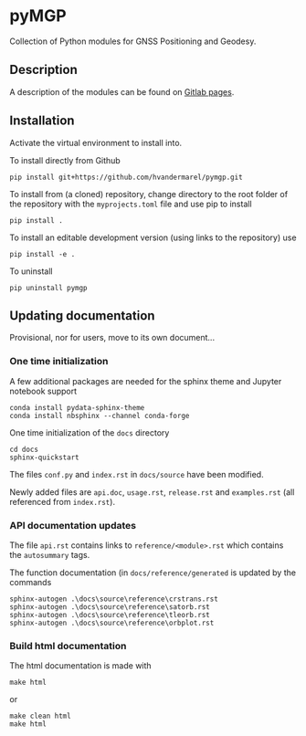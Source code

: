 # pyMGP 

Collection of Python modules for GNSS Positioning and Geodesy.

## Description

A description of the modules can be found on [Gitlab pages](https://hvandermarel.github.io/pymgp/index.html).


## Installation

Activate the virtual environment to install into.

To install directly from Github

```
pip install git+https://github.com/hvandermarel/pymgp.git
```

To install from (a cloned) repository, change directory to the root folder of the repository with the `myprojects.toml` file and use pip to install

```
pip install .
```

To install an editable development version (using links to the repository) use

```
pip install -e .
```

To uninstall 

```
pip uninstall pymgp
```

## Updating documentation

Provisional, nor for users, move to its own document...

### One time initialization

A few additional packages are needed for the sphinx theme and Jupyter notebook support
``` 
conda install pydata-sphinx-theme
conda install nbsphinx --channel conda-forge
``` 

One time initialization of the `docs` directory

```
cd docs
sphinx-quickstart
```
The files `conf.py` and `index.rst` in `docs/source` have been modified. 

Newly added files are `api.doc`, `usage.rst`, `release.rst` and `examples.rst` (all referenced from `index.rst`). 

### API documentation updates

The file `api.rst` contains links to `reference/<module>.rst` which contains the `autosummary` tags.

The function documentation (in `docs/reference/generated` is updated by the commands

```
sphinx-autogen .\docs\source\reference\crstrans.rst
sphinx-autogen .\docs\source\reference\satorb.rst
sphinx-autogen .\docs\source\reference\tleorb.rst
sphinx-autogen .\docs\source\reference\orbplot.rst
```

### Build html documentation

The html documentation is made with

```
make html
```
or
```
make clean html
make html
```


